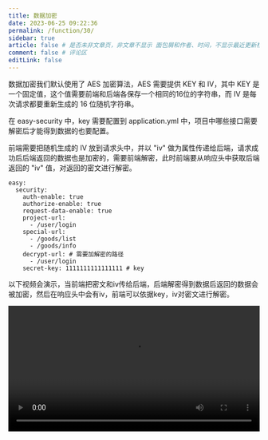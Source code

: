 ```yaml
---
title: 数据加密
date: 2023-06-25 09:22:36
permalink: /function/30/
sidebar: true
article: false # 是否未非文章页，非文章不显示 面包屑和作者、时间，不显示最近更新栏，不会参与到最近更新文章的数据计算中
comment: false # 评论区
editLink: false
---
```


数据加密我们默认使用了 AES 加密算法，AES 需要提供 KEY 和 IV，其中 KEY 是一个固定值，这个值需要前端和后端各保存一个相同的16位的字符串，而 IV 是每次请求都要重新生成的 16 位随机字符串。

在 easy-security 中，key 需要配置到 application.yml 中，项目中哪些接口需要解密后才能得到数据的也要配置。

前端需要把随机生成的 IV 放到请求头中，并以 "iv" 做为属性传递给后端，请求成功后后端返回的数据也是加密的，需要前端解密，此时前端要从响应头中获取后端返回的 "iv" 值，对返回的密文进行解密。

```
easy:
  security:
    auth-enable: true
    authorize-enable: true
    request-data-enable: true
    project-url:
      - /user/login
    special-url:
      - /goods/list
      - /goods/info
    decrypt-url: # 需要加解密的路径
      - /user/login
    secret-key: 1111111111111111 # key
```

以下视频会演示，当前端把密文和iv传给后端，后端解密得到数据后返回的数据会被加密，然后在响应头中会有iv，前端可以依据key，iv对密文进行解密。

<video width="100%" controls>
  <source src="../../.vuepress/public/assets/img/video/加解密.mp4" type="video/mp4">
</video>